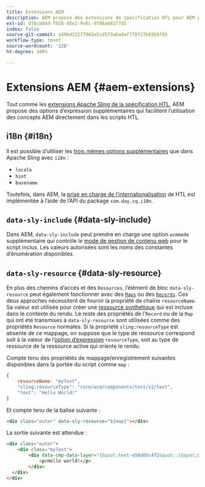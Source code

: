 ```yaml
---
title: Extensions AEM
description: AEM propose des extensions de spécification HTL pour AEM pour votre commodité en tant que développeur ou développeuse.
exl-id: d78cb84d-f958-45e2-9c6c-df86a68277d5
index: false
source-git-commit: a496d23277902a5cd573a6a8af770f27b0269f05
workflow-type: tm+mt
source-wordcount: '228'
ht-degree: 100%

---
```



# Extensions AEM {#aem-extensions}

Tout comme les [extensions Apache Sling de la spécification HTL](https://sling.apache.org/documentation/bundles/scripting/scripting-htl.html#extensions-of-the-htl-specification-1), AEM propose des options d’expression supplémentaires qui facilitent l’utilisation des concepts AEM directement dans les scripts HTL.

## i18n {#i18n}

Il est possible d’utiliser les [trois mêmes options supplémentaires](https://sling.apache.org/documentation/bundles/scripting/scripting-htl.html#i18n) que dans Apache Sling avec `i18n` :

* `locale`
* `hint`
* `basename`

Toutefois, dans AEM, la [prise en charge de l’internationalisation](https://experienceleague.adobe.com/fr/docs/experience-manager-65/content/implementing/developing/components/internationalization/i18n-dev) de HTL est implémentée à l’aide de l’API du package `com.day.cq.i18n`.

## `data-sly-include` {#data-sly-include}

Dans AEM, `data-sly-include` peut prendre en charge une option `wcmmode` supplémentaire qui contrôle le [mode de gestion de contenu web](https://developer.adobe.com/experience-manager/reference-materials/cloud-service/javadoc/com/day/cq/wcm/api/WCMMode.html) pour le script inclus. Les valeurs autorisées sont les noms des constantes d’énumération disponibles.

## `data-sly-resource` {#data-sly-resource}

En plus des chemins d’accès et des `Resources`, l’élément de bloc `data-sly-resource` peut également fonctionner avec des [`Maps`](https://docs.oracle.com/en/java/javase/11/docs/api/java.base/java/util/Map.html) ou des [`Records`](https://github.com/apache/sling-org-apache-sling-scripting-sightly-runtime/blob/master/src/main/java/org/apache/sling/scripting/sightly/Record.java). Ces deux approches nécessitent de fournir la propriété de chaîne `resourceName`. Sa valeur est utilisée pour créer une [ressource synthétique](https://www.javadoc.io/doc/org.apache.sling/org.apache.sling.api/latest/org/apache/sling/api/resource/SyntheticResource.html) qui est incluse dans le contexte du rendu. Le reste des propriétés de l’`Record` ou de la `Map` qui ont été transmises à `data-sly-resource` sont utilisées comme des propriétés `Resource` normales. Si la propriété `sling:resourceType` est absente de ce mappage, on suppose que le type de ressource correspond soit à la valeur de l’[option d’expression](https://github.com/adobe/htl-spec/blob/1.4/SPECIFICATION.md#229-resource) `resourceType`, soit au type de ressource de la ressource active qui oriente le rendu.

Compte tenu des propriétés de mappage/enregistrement suivantes disponibles dans la portée du script comme `map` :

```javascript
{
    resourceName: "myText",
    "sling:resourceType": "core/wcm/components/text/v2/text",
    "text": "Hello World!"
}
```

Et compte tenu de la balise suivante :

```html
<div class="outer" data-sly-resource="${map}"></div>
```

La sortie suivante est attendue :

```html
<div class="outer">
    <div class="myText">
        <div data-cmp-data-layer="{&quot;text-e58d65c472&quot;:{&quot;@type&quot;:&quot;core/wcm/components/text/v2/text&quot;,&quot;xdm:text&quot;:&quot;<p>Hello world!</p>&quot;}}" id="text-e58d65c472" class="cmp-text">
            <p>Hello world!</p>
        </div>
  </div>
</div>
```
